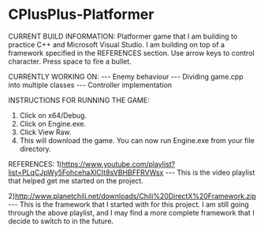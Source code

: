 # CPlusPlus-Platformer

CURRENT BUILD INFORMATION:
Platformer game that I am building to practice C++ and Microsoft Visual Studio. I am building on top of a framework specified in the REFERENCES section. Use arrow keys to control character. Press space to fire a bullet. 

CURRENTLY WORKING ON: --- Enemy behaviour --- Dividing game.cpp into multiple classes --- Controller implementation

INSTRUCTIONS FOR RUNNING THE GAME:
1) Click on x64/Debug. 
2) Click on Engine.exe. 
3) Click View Raw. 
4) This will download the game. You can now run Engine.exe from your file directory.

REFERENCES:
1)https://www.youtube.com/playlist?list=PLqCJpWy5FohcehaXlCIt8sVBHBFFRVWsx --- This is the video playlist that helped get me started on the project. 

2)http://www.planetchili.net/downloads/Chili%20DirectX%20Framework.zip --- This is the framework that I started with for this project. I am still going through the above playlist, and I may find a more complete framework that I decide to switch to in the future. 